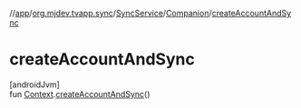 //[app](../../../../index.md)/[org.mjdev.tvapp.sync](../../index.md)/[SyncService](../index.md)/[Companion](index.md)/[createAccountAndSync](create-account-and-sync.md)

# createAccountAndSync

[androidJvm]\
fun [Context](https://developer.android.com/reference/kotlin/android/content/Context.html).[createAccountAndSync](create-account-and-sync.md)()
